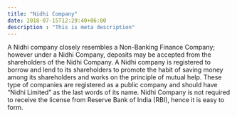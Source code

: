 ```yaml
---
title: "Nidhi Company"
date: 2018-07-15T12:29:40+06:00
description : "This is meta description"
---
```

A Nidhi company closely resembles a Non-Banking Finance Company; however under a Nidhi Company, deposits may be accepted from the shareholders of the Nidhi Company. A Nidhi company is registered to borrow and lend to its shareholders to promote the habit of saving money among its shareholders and works on the principle of mutual help. These type of companies are registered as a public company and should have “Nidhi Limited” as the last words of its name. Nidhi Company is not required to receive the license from Reserve Bank of India (RBI), hence it is easy to form.